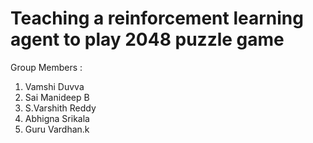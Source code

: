 # Teaching a reinforcement learning agent to play 2048 puzzle game

Group Members :
1. Vamshi Duvva
2. Sai Manideep B
3. S.Varshith Reddy
4. Abhigna Srikala
5. Guru Vardhan.k
